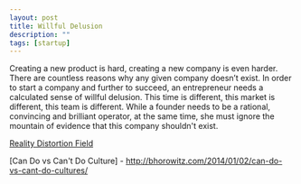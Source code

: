 ```yaml
---
layout: post
title: Willful Delusion
description: ""
tags: [startup]
---
```

Creating a new product is hard, creating a new company is even harder.  There are countless reasons why any given company doesn’t exist.  In order to start a company and further to succeed, an entrepreneur needs a calculated sense of willful delusion.  This time is different, this market is different, this team is different.  While a founder needs to be a rational, convincing and brilliant operator, at the same time, she must ignore the mountain of evidence that this company shouldn't exist.

[Reality Distortion Field](http://en.wikipedia.org/wiki/Reality_distortion_field)

[Can Do vs Can't Do Culture] - http://bhorowitz.com/2014/01/02/can-do-vs-cant-do-cultures/